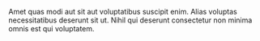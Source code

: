 Amet quas modi aut sit aut voluptatibus suscipit enim. Alias voluptas necessitatibus deserunt sit ut. Nihil qui deserunt consectetur non minima omnis est qui voluptatem.